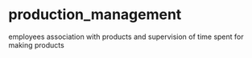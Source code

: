 # production_management
employees association with products and supervision of time spent for making products 
